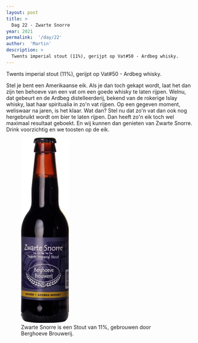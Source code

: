 ```yaml
---
layout: post
title: >
  Dag 22 - Zwarte Snorre
year: 2021
permalink:  '/day/22'
author:  'Martin'
description: >
  Twents imperial stout (11%), gerijpt op Vat#50 - Ardbeg whisky.
---
```

<p class='intro'><span class='dropcap'>T</span>wents imperial stout (11%), gerijpt op Vat#50 - Ardbeg whisky.</p>

Stel je bent een Amerikaanse eik. Als je dan toch gekapt wordt, laat het dan zijn ten behoeve van een vat om een goede whisky te laten rijpen. Welnu, dat gebeurt en de Ardbeg distelleerderij, bekend van de rokerige Islay whisky, laat haar spiritualia in zo'n vat rijpen. Op een gegeven moment, weliswaar na jaren, is het klaar. Wat dan? Stel nu dat zo'n vat dan ook nog hergebruikt wordt om bier te laten rijpen. Dan heeft zo'n eik toch wel maximaal resultaat geboekt. En wij kunnen dan genieten van Zwarte Snorre. Drink voorzichtig en we toosten op de eik.

<figure><img src='/assets/img/beer_2021-12-22.jpg' alt=''/> <figcaption>Zwarte Snorre is een Stout van 11%, gebrouwen door Berghoeve Brouwerij.</figcaption></figure>
